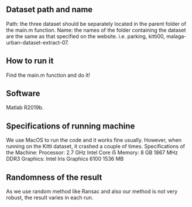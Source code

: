 ## Dataset path and name

Path: the three dataset should be separately located in the parent folder of the main.m function.
Name: the names of the folder containing the dataset are the same as that specified on the website. i.e. parking, kitti00, malaga-urban-dataset-extract-07.


## How to run it

Find the main.m function and do it!


## Software

Matlab R2019b.


## Specifications of running machine

We use MacOS to run the code and it works fine usually. However, when running on the Kitti dataset, it crashed a couple of times.
Specifications of the Machine: 
Processor: 2.7 GHz Intel Core i5
Memory: 8 GB 1867 MHz DDR3
Graphics: Intel Iris Graphics 6100 1536 MB


## Randomness of the result

As we use random method like Ransac and also our method is not very robust, the result varies in each run.

